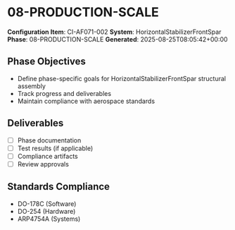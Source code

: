 # 08-PRODUCTION-SCALE

**Configuration Item**: CI-AF071-002
**System**: HorizontalStabilizerFrontSpar
**Phase**: 08-PRODUCTION-SCALE
**Generated**: 2025-08-25T08:05:42+00:00

## Phase Objectives
- Define phase-specific goals for HorizontalStabilizerFrontSpar structural assembly
- Track progress and deliverables
- Maintain compliance with aerospace standards

## Deliverables
- [ ] Phase documentation
- [ ] Test results (if applicable)
- [ ] Compliance artifacts
- [ ] Review approvals

## Standards Compliance
- DO-178C (Software)
- DO-254 (Hardware)
- ARP4754A (Systems)

